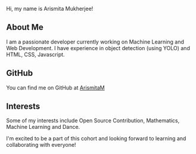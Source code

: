 Hi, my name is Arismita Mukherjee!

## About Me
I am a passionate developer currently working on Machine Learning and Web Development. I have experience in object detection (using YOLO) and HTML, CSS, Javascript.

## GitHub
You can find me on GitHub at [ArismitaM](https://github.com/ArismitaM)

## Interests
Some of my interests include Open Source Contribution, Mathematics, Machine Learning and Dance.

I'm excited to be a part of this cohort and looking forward to learning and collaborating with everyone!